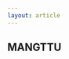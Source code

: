 ```yaml
---
layout: article 
---
```


<script setup lang="ts">  
import { onMounted } from 'vue'
onMounted(() => 
window.location.href = '/hcloud/')
</script>

<section >
  <h1>MANGTTU</h1>
</section>
 